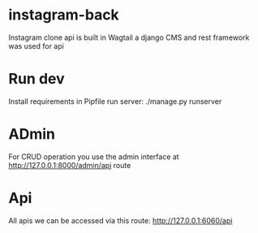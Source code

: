 # instagram-back
Instagram clone api is built in Wagtail a django CMS and rest framework was used for api

# Run dev
Install requirements in Pipfile
run server: ./manage.py runserver

# ADmin
For CRUD operation you  use the admin interface at http://127.0.0.1:8000/admin/api route

# Api
All apis we can be accessed via this route: http://127.0.0.1:6060/api
